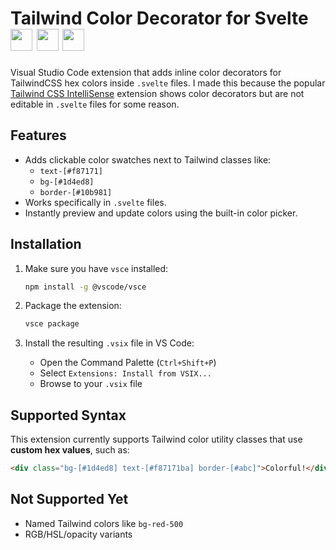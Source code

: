 # Tailwind Color Decorator for Svelte <img src="https://cdn.jsdelivr.net/gh/devicons/devicon/icons/vscode/vscode-original.svg" height="35"/> <img src="https://cdn.simpleicons.org/tailwindcss/06B6D4" height="35"/> <img src="https://upload.wikimedia.org/wikipedia/commons/1/1b/Svelte_Logo.svg" height="35"/>

Visual Studio Code extension that adds inline color decorators for TailwindCSS hex colors inside `.svelte` files. I made this because the popular [Tailwind CSS IntelliSense](https://marketplace.visualstudio.com/items?itemName=bradlc.vscode-tailwindcss) extension shows color decorators but are not editable in `.svelte` files for some reason.

## Features

- Adds clickable color swatches next to Tailwind classes like:
  - `text-[#f87171]`
  - `bg-[#1d4ed8]`
  - `border-[#10b981]`
- Works specifically in `.svelte` files.
- Instantly preview and update colors using the built-in color picker.

## Installation

1. Make sure you have `vsce` installed:

   ```bash
   npm install -g @vscode/vsce
   ```

2. Package the extension:

   ```bash
   vsce package
   ```

3. Install the resulting `.vsix` file in VS Code:
   - Open the Command Palette (`Ctrl+Shift+P`)
   - Select `Extensions: Install from VSIX...`
   - Browse to your `.vsix` file

## Supported Syntax

This extension currently supports Tailwind color utility classes that use **custom hex values**, such as:

```html
<div class="bg-[#1d4ed8] text-[#f87171ba] border-[#abc]">Colorful!</div>
```

## Not Supported Yet

- Named Tailwind colors like `bg-red-500`
- RGB/HSL/opacity variants